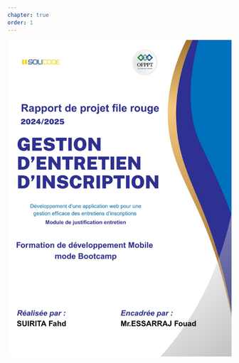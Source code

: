 ```yaml
---
chapter: true
order: 1
---
```


<img src="../assets/img/Page_de_gard.jpg" alt="Carte d’empathie" width="670">
